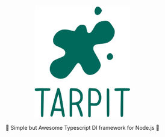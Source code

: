 <p align="center">
    <img style="height: 300px;" src="https://github.com/isatiso/node-tarpit/blob/master/assets/tarpit.svg?raw=true" alt="Tarpit DI framework">
</p>

<p align="center">🥦 Simple but Awesome Typescript DI framework for Node.js 🥦</p>
